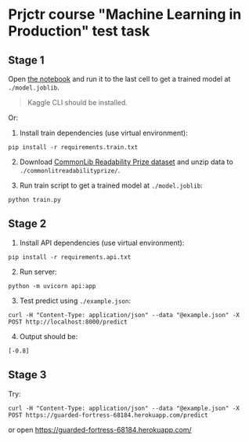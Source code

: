 # Prjctr course "Machine Learning in Production" test task

## Stage 1

Open [the notebook](./CommonLit%20Readability%20Prize.ipynb) and run it to the last cell to get a trained model at `./model.joblib`.

> Kaggle CLI should be installed.

Or:

1. Install train dependencies (use virtual environment):

```
pip install -r requirements.train.txt
```

2. Download [CommonLib Readability Prize dataset](https://www.kaggle.com/competitions/commonlitreadabilityprize/data) and unzip data to `./commonlitreadabilityprize/`.

3. Run train script to get a trained model at `./model.joblib`:

```
python train.py
```

## Stage 2

1. Install API dependencies (use virtual environment):

```
pip install -r requirements.api.txt
```

2. Run server:

```
python -m uvicorn api:app
```

3. Test predict using `./example.json`:

```
curl -H "Content-Type: application/json" --data "@example.json" -X POST http://localhost:8000/predict
```

4. Output should be:

```
[-0.8]
```

## Stage 3

Try:

```
curl -H "Content-Type: application/json" --data "@example.json" -X POST https://guarded-fortress-68184.herokuapp.com/predict
```

or open https://guarded-fortress-68184.herokuapp.com/